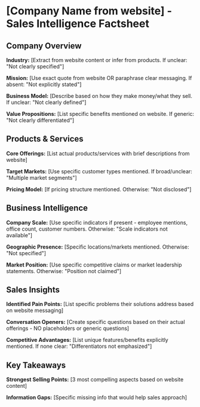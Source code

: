 # [Company Name from website] - Sales Intelligence Factsheet

## Company Overview

**Industry:** [Extract from website content or infer from products. If unclear: "Not clearly specified"]

**Mission:** [Use exact quote from website OR paraphrase clear messaging. If absent: "Not explicitly stated"]

**Business Model:** [Describe based on how they make money/what they sell. If unclear: "Not clearly defined"]

**Value Propositions:** [List specific benefits mentioned on website. If generic: "Not clearly differentiated"]

## Products & Services

**Core Offerings:** [List actual products/services with brief descriptions from website]

**Target Markets:** [Use specific customer types mentioned. If broad/unclear: "Multiple market segments"]

**Pricing Model:** [If pricing structure mentioned. Otherwise: "Not disclosed"]

## Business Intelligence

**Company Scale:** [Use specific indicators if present - employee mentions, office count, customer numbers. Otherwise: "Scale indicators not available"]

**Geographic Presence:** [Specific locations/markets mentioned. Otherwise: "Not specified"]

**Market Position:** [Use specific competitive claims or market leadership statements. Otherwise: "Position not claimed"]

## Sales Insights

**Identified Pain Points:** [List specific problems their solutions address based on website messaging]

**Conversation Openers:** [Create specific questions based on their actual offerings - NO placeholders or generic questions]

**Competitive Advantages:** [List unique features/benefits explicitly mentioned. If none clear: "Differentiators not emphasized"]

## Key Takeaways

**Strongest Selling Points:** [3 most compelling aspects based on website content]

**Information Gaps:** [Specific missing info that would help sales approach]